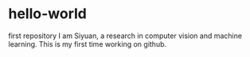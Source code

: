 # hello-world
first repository
I am Siyuan, a research in computer vision and machine learning. This is my first time working on github.

